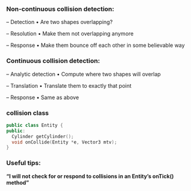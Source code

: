 ### Non-continuous collision detection:
– Detection
• Are two shapes overlapping?

– Resolution
• Make them not overlapping anymore

– Response
• Make them bounce off each other in some believable way
### Continuous collision detection:
– Analytic detection
• Compute where two shapes will overlap

– Translation
• Translate them to exactly that point

– Response
• Same as above

### collision class
```cpp
public class Entity {
public:
  Cylinder getCylinder();
  void onCollide(Entity *e, Vector3 mtv);
}
```

### Useful tips:
**“I will not check for or respond to collisions in an Entity’s onTick() method”**
